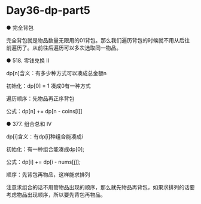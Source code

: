 # Day36-dp-part5

● 完全背包

完全背包就是物品数量无限用的01背包。那么我们遍历背包的时候就不用从后往前遍历了。从前往后遍历可以多次选取同一物品。

● 518. 零钱兑换 II 

dp[n]含义：有多少种方式可以凑成总金额n

初始化：dp[0] = 1 凑成0有一种方式

遍历顺序：先物品再正序背包

公式：dp[n] += dp[n - coins[i]]


● 377. 组合总和 Ⅳ  

dp[i]含义：有dp[i]种组合能凑成i

初始化：有一种组合能凑成dp[0];

公式：dp[i] += dp[i - nums[j]];

顺序：先背包再物品，这样能求排列

注意求组合的话不用管物品出现的顺序，那么就先物品再背包，如果求排列的话要考虑物品出现顺序，所以要先背包再物品。
